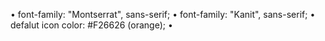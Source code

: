 • font-family: "Montserrat", sans-serif;
• font-family: "Kanit", sans-serif;
• defalut icon color: #F26626  (orange);
•